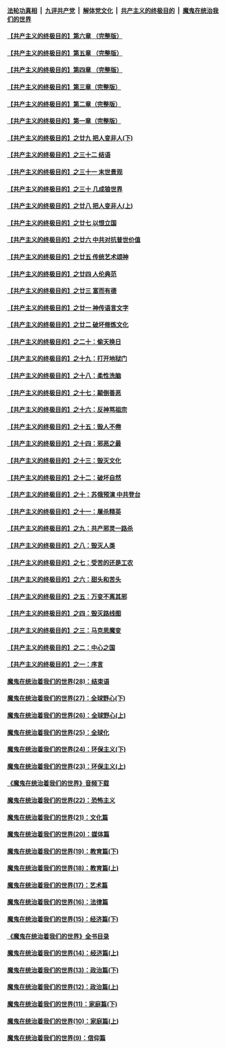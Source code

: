 

####  [法轮功真相](../../../../basic/blob/master/README.md?t=07011201) &nbsp;|&nbsp; [九评共产党](../../../../9ping.md/blob/master/README.md?t=07011201) &nbsp;|&nbsp; [解体党文化](../../../../jtdwh.md/blob/master/README.md?t=07011201)  &nbsp;|&nbsp; [共产主义的终极目的](../../../../gczydzjmd.md/blob/master/README.md?t=07011201) &nbsp;|&nbsp; [魔鬼在统治我们的世界](../../../../mgztzwmdsj.md/blob/master/README.md?t=07011201) 

#### [【共产主义的终极目的】第六章 （完整版）](../pages/nsc422/n11428913.md?t=07011201) 

#### [【共产主义的终极目的】第五章 （完整版）](../pages/nsc422/n11428912.md?t=07011201) 

#### [【共产主义的终极目的】第四章 （完整版）](../pages/nsc422/n11428907.md?t=07011201) 

#### [【共产主义的终极目的】第三章（完整版）](../pages/nsc422/n11428848.md?t=07011201) 

#### [【共产主义的终极目的】第二章（完整版）](../pages/nsc422/n11428831.md?t=07011201) 

#### [【共产主义的终极目的】第一章（完整版）](../pages/nsc422/n11417651.md?t=07011201) 

#### [【共产主义的终极目的】之廿九 把人变非人(下)](../pages/nsc422/n11344140.md?t=07011201) 

#### [【共产主义的终极目的】之三十二 结语](../pages/nsc422/n11360535.md?t=07011201) 

#### [【共产主义的终极目的】之三十一 末世景观](../pages/nsc422/n11351129.md?t=07011201) 

#### [【共产主义的终极目的】之三十 几成狼世界](../pages/nsc422/n11348280.md?t=07011201) 

#### [【共产主义的终极目的】之廿八 把人变非人(上)](../pages/nsc422/n11340492.md?t=07011201) 

#### [【共产主义的终极目的】之廿七 以恨立国](../pages/nsc422/n11336944.md?t=07011201) 

#### [【共产主义的终极目的】之廿六 中共对抗普世价值](../pages/nsc422/n11324785.md?t=07011201) 

#### [【共产主义的终极目的】之廿五 传统艺术颂神](../pages/nsc422/n11296396.md?t=07011201) 

#### [【共产主义的终极目的】之廿四 人伦典范](../pages/nsc422/n11296397.md?t=07011201) 

#### [【共产主义的终极目的】之廿三 富而有德](../pages/nsc422/n11283598.md?t=07011201) 

#### [【共产主义的终极目的】之廿一 神传语言文字](../pages/nsc422/n11263265.md?t=07011201) 

#### [【共产主义的终极目的】之廿二 破坏修炼文化](../pages/nsc422/n11245728.md?t=07011201) 

#### [【共产主义的终极目的】之二十：偷天换日](../pages/nsc422/n11238846.md?t=07011201) 

#### [【共产主义的终极目的】之十九：打开地狱门](../pages/nsc422/n11206376.md?t=07011201) 

#### [【共产主义的终极目的】之十八：柔性洗脑](../pages/nsc422/n11199994.md?t=07011201) 

#### [【共产主义的终极目的】之十七：颠倒善恶](../pages/nsc422/n11179782.md?t=07011201) 

#### [【共产主义的终极目的】之十六：反神骂祖宗](../pages/nsc422/n11166798.md?t=07011201) 

#### [【共产主义的终极目的】之十五：毁人不倦](../pages/nsc422/n11166792.md?t=07011201) 

#### [【共产主义的终极目的】之十四：邪恶之最](../pages/nsc422/n11150249.md?t=07011201) 

#### [【共产主义的终极目的】之十三：毁灭文化](../pages/nsc422/n11135227.md?t=07011201) 

#### [【共产主义的终极目的】之十二：破坏自然](../pages/nsc422/n11135214.md?t=07011201) 

#### [【共产主义的终极目的】之十：苏俄预演 中共登台](../pages/nsc422/n11118424.md?t=07011201) 

#### [【共产主义的终极目的】之十一：屠杀精英](../pages/nsc422/n11118442.md?t=07011201) 

#### [【共产主义的终极目的】之九：共产邪灵一路杀](../pages/nsc422/n11114139.md?t=07011201) 

#### [【共产主义的终极目的】之八：毁灭人类](../pages/nsc422/n11108503.md?t=07011201) 

#### [【共产主义的终极目的】之七：受苦的还是工农](../pages/nsc422/n11101809.md?t=07011201) 

#### [【共产主义的终极目的】之六：甜头和苦头](../pages/nsc422/n11096971.md?t=07011201) 

#### [【共产主义的终极目的】之五：万变不离其邪](../pages/nsc422/n11091285.md?t=07011201) 

#### [【共产主义的终极目的】之四：毁灭路线图](../pages/nsc422/n11086284.md?t=07011201) 

#### [【共产主义的终极目的】之三：马克思魔变](../pages/nsc422/n11061941.md?t=07011201) 

#### [【共产主义的终极目的】之二：中心之国](../pages/nsc422/n11047728.md?t=07011201) 

#### [【共产主义的终极目的】之一：序言](../pages/nsc422/n11086077.md?t=07011201) 

#### [魔鬼在统治着我们的世界(28)：结束语](../pages/nsc422/n10936246.md?t=07011201) 

#### [魔鬼在统治着我们的世界(27)：全球野心(下)](../pages/nsc422/n10928319.md?t=07011201) 

#### [魔鬼在统治着我们的世界(26)：全球野心(上)](../pages/nsc422/n10900318.md?t=07011201) 

#### [魔鬼在统治着我们的世界(25)：全球化](../pages/nsc422/n10788205.md?t=07011201) 

#### [魔鬼在统治着我们的世界(24)：环保主义(下)](../pages/nsc422/n10695307.md?t=07011201) 

#### [魔鬼在统治着我们的世界(23)：环保主义(上)](../pages/nsc422/n10688613.md?t=07011201) 

#### [《魔鬼在统治着我们的世界》音频下载](../pages/nsc422/n10635553.md?t=07011201) 

#### [魔鬼在统治着我们的世界(22)：恐怖主义](../pages/nsc422/n10614727.md?t=07011201) 

#### [魔鬼在统治着我们的世界(21)：文化篇](../pages/nsc422/n10597706.md?t=07011201) 

#### [魔鬼在统治着我们的世界(20)：媒体篇](../pages/nsc422/n10586579.md?t=07011201) 

#### [魔鬼在统治着我们的世界(19)：教育篇(下)](../pages/nsc422/n10564808.md?t=07011201) 

#### [魔鬼在统治着我们的世界(18)：教育篇(上)](../pages/nsc422/n10526970.md?t=07011201) 

#### [魔鬼在统治着我们的世界(17)：艺术篇](../pages/nsc422/n10499093.md?t=07011201) 

#### [魔鬼在统治着我们的世界(16)：法律篇](../pages/nsc422/n10485969.md?t=07011201) 

#### [魔鬼在统治着我们的世界(15)：经济篇(下)](../pages/nsc422/n10469975.md?t=07011201) 

#### [《魔鬼在统治着我们的世界》全书目录](../pages/nsc422/n10464261.md?t=07011201) 

#### [魔鬼在统治着我们的世界(14)：经济篇(上)](../pages/nsc422/n10457370.md?t=07011201) 

#### [魔鬼在统治着我们的世界(13)：政治篇(下)](../pages/nsc422/n10448270.md?t=07011201) 

#### [魔鬼在统治着我们的世界(12)：政治篇(上)](../pages/nsc422/n10444576.md?t=07011201) 

#### [魔鬼在统治着我们的世界(11)：家庭篇(下)](../pages/nsc422/n10440961.md?t=07011201) 

#### [魔鬼在统治着我们的世界(10)：家庭篇(上)](../pages/nsc422/n10435448.md?t=07011201) 

#### [魔鬼在统治着我们的世界(9)：信仰篇](../pages/nsc422/n10432159.md?t=07011201) 

